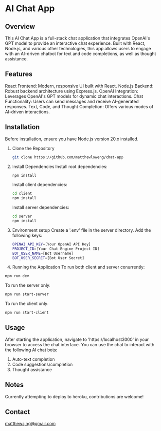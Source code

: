 # AI Chat App

## Overview

This AI Chat App is a full-stack chat application that integrates OpenAI's GPT model to provide an interactive chat experience. Built with React, Node.js, and various other technologies, this app allows users to engage with an AI-driven chatbot for text and code completions, as well as thought assistance.

## Features

React Frontend: Modern, responsive UI built with React.
Node.js Backend: Robust backend architecture using Express.js.
OpenAI Integration: Leverages OpenAI's GPT models for dynamic chat interactions.
Chat Functionality: Users can send messages and receive AI-generated responses.
Text, Code, and Thought Completion: Offers various modes of AI-driven interactions.

## Installation

Before installation, ensure you have Node.js version 20.x installed.

1. Clone the Repository
   ```sh
   git clone https://github.com/matthewloweng/chat-app
   ```
2. Install Dependencies
   Install root dependencies:
   ```sh
   npm install
   ```
   Install client dependencies:
   ```sh
   cd client
   npm install
   ```
   Install server dependencies:
   ```sh
   cd server
   npm install
   ```
3. Environment setup
   Create a '.env' file in the server directory.
   Add the following keys:
   ```sh
   OPENAI_API_KEY=[Your OpenAI API Key]
   PROJECT_ID=[Your Chat Engine Project ID]
   BOT_USER_NAME=[Bot Username]
   BOT_USER_SECRET=[Bot User Secret]
   ```
4. Running the Application
   To run both client and server conurrently:

```sh
npm run dev
```

To run the server only:

```sh
npm run start-server
```

To run the client only:

```sh
npm run start-client
```

## Usage

After starting the application, navigate to 'https://localhost3000' in your browser to access the chat interface. You can use the chat to interact with the following AI chat bots:

1. Auto-text completion
2. Code suggestions/completion
3. Thought assistance

## Notes

Currently attempting to deploy to heroku, contributions are welcome!

## Contact

matthew.j.ng@gmail.com
